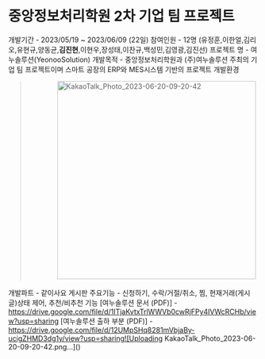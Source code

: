 # 중앙정보처리학원 2차 기업 팀 프로젝트
개발기간 - 2023/05/19 ~ 2023/06/09 (22일)
참여인원 - 12명 (유정훈,이한얼,김리오,유현규,양동균,**김진현**,이현우,장성태,이찬규,백성민,김영광,김진선)
프로젝트 명 - 여누솔루션(YeonooSolution)
개발목적 - 중앙정보처리학원과 (주)여누솔루션 주최의 
기업 팀 프로젝트이며 스마트 공장의 ERP와 MES시스템 기반의 프로젝트
개발환경
> &nbsp;&nbsp;&nbsp;&nbsp;&nbsp;&nbsp;&nbsp;&nbsp;&nbsp;&nbsp;&nbsp;&nbsp;&nbsp;&nbsp;&nbsp;<img width="400" alt="KakaoTalk_Photo_2023-06-20-09-20-42" src="https://github.com/kimjinzx/yeonoosolution/assets/118345975/76d6da04-1be4-4e62-8f23-260f7eb78e5c">

개발파트 - 같이사요 게시판
주요기능 - 신청하기, 수락/거절/취소, 찜, 현재거래(게시글)상태 제어, 추천/비추천 기능
[여누솔루션 문서 (PDF)] - https://drive.google.com/file/d/1ITjaKvtxTrlWWVb0cwRjFPy4IVWcRCHb/view?usp=sharing
[여누솔루션 출하 부분 (PDF)] - https://drive.google.com/file/d/12UMpSHq8281mVbjaBy-ucigZHMD3dg1y/view?usp=sharing![Uploading KakaoTalk_Photo_2023-06-20-09-20-42.png…]()
